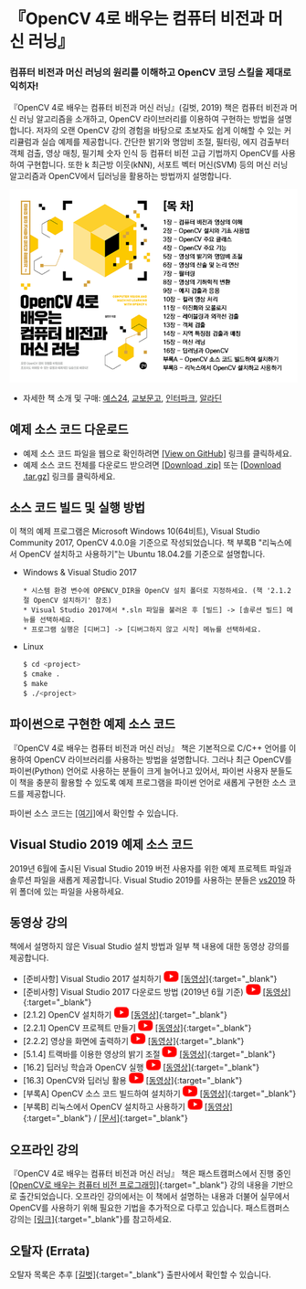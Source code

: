 # 『OpenCV 4로 배우는 컴퓨터 비전과 머신 러닝』

<h3>컴퓨터 비전과 머신 러닝의 원리를 이해하고 OpenCV 코딩 스킬을 제대로 익히자!</h3>

『OpenCV 4로 배우는 컴퓨터 비전과 머신 러닝』(길벗, 2019) 책은 컴퓨터 비전과 머신 러닝 알고리즘을 소개하고, OpenCV 라이브러리를 이용하여 구현하는 방법을 설명합니다. 저자의 오랜 OpenCV 강의 경험을 바탕으로 초보자도 쉽게 이해할 수 있는 커리큘럼과 실습 예제를 제공합니다. 간단한 밝기와 명암비 조절, 필터링, 에지 검출부터 객체 검출, 영상 매칭, 필기체 숫자 인식 등 컴퓨터 비전 고급 기법까지 OpenCV를 사용하여 구현합니다. 또한 k 최근방 이웃(kNN), 서포트 벡터 머신(SVM) 등의 머신 러닝 알고리즘과 OpenCV에서 딥러닝을 활용하는 방법까지 설명합니다.

[![Title](title_contents.png)](http://www.yes24.com/Product/Goods/71829618)

* 자세한 책 소개 및 구매: [예스24](http://bit.ly/2Ufo8nv), [교보문고](http://bit.ly/2FIF0J1), [인터파크](http://bit.ly/2FSApFz), [알라딘](http://bit.ly/2U7TTPb)

## 예제 소스 코드 다운로드

* 예제 소스 코드 파일을 웹으로 확인하려면 [[View on GitHub]](https://github.com/sunkyoo/opencv4cvml) 링크를 클릭하세요.
* 예제 소스 코드 전체를 다운로드 받으려면 [[Download .zip]](https://github.com/sunkyoo/opencv4cvml/zipball/master) 또는 [[Download .tar.gz]](https://github.com/sunkyoo/opencv4cvml/tarball/master) 링크를 클릭하세요.

## 소스 코드 빌드 및 실행 방법

이 책의 예제 프로그램은 Microsoft Windows 10(64비트), Visual Studio Community 2017, OpenCV 4.0.0을 기준으로 작성되었습니다. 책 부록B "리눅스에서 OpenCV 설치하고 사용하기"는 Ubuntu 18.04.2를 기준으로 설명합니다.

* Windows & Visual Studio 2017

    ```
    * 시스템 환경 변수에 OPENCV_DIR을 OpenCV 설치 폴더로 지정하세요. (책 '2.1.2절 OpenCV 설치하기' 참조)
    * Visual Studio 2017에서 *.sln 파일을 불러온 후 [빌드] -> [솔루션 빌드] 메뉴를 선택하세요.
    * 프로그램 실행은 [디버그] -> [디버그하지 않고 시작] 메뉴를 선택하세요.
    ```

* Linux

    ```bash
    $ cd <project>
    $ cmake .
    $ make
    $ ./<project>
    ```

## 파이썬으로 구현한 예제 소스 코드

『OpenCV 4로 배우는 컴퓨터 비전과 머신 러닝』 책은 기본적으로 C/C++ 언어를 이용하여 OpenCV 라이브러리를 사용하는 방법을 설명합니다. 그러나 최근 OpenCV를 파이썬(Python) 언어로 사용하는 분들이 크게 늘어나고 있어서, 파이썬 사용자 분들도 이 책을 충분히 활용할 수 있도록 예제 프로그램을 파이썬 언어로 새롭게 구현한 소스 코드를 제공합니다.

파이썬 소스 코드는 [[여기]](https://github.com/sunkyoo/opencv4cvml/tree/master/python)에서 확인할 수 있습니다.

## Visual Studio 2019 예제 소스 코드

2019년 6월에 출시된 Visual Studio 2019 버전 사용자를 위한 예제 프로젝트 파일과 솔루션 파일을 새롭게 제공합니다. Visual Studio 2019를 사용하는 분들은 [vs2019](https://github.com/sunkyoo/opencv4cvml/tree/master/vs2019) 하위 폴더에 있는 파일을 사용하세요.

## 동영상 강의

책에서 설명하지 않은 Visual Studio 설치 방법과 일부 책 내용에 대한 동영상 강의를 제공합니다.

* [준비사항] Visual Studio 2017 설치하기 [![Youtube](youtube_icon.png)](https://youtu.be/jzVNiMeVcvs) [[동영상]](https://youtu.be/jzVNiMeVcvs){:target="_blank"}
* [준비사항] Visual Studio 2017 다운로드 방법 (2019년 6월 기준) [![Youtube](youtube_icon.png)](https://youtu.be/SRzKtZBMIIY) [[동영상]](https://youtu.be/SRzKtZBMIIY){:target="_blank"}
* [2.1.2] OpenCV 설치하기 [![Youtube](youtube_icon.png)](https://youtu.be/HxDfGHwDSmc) [[동영상]](https://youtu.be/HxDfGHwDSmc){:target="_blank"}
* [2.2.1] OpenCV 프로젝트 만들기 [![Youtube](youtube_icon.png)](https://youtu.be/fKWQIPwNsc8) [[동영상]](https://youtu.be/fKWQIPwNsc8){:target="_blank"}
* [2.2.2] 영상을 화면에 출력하기 [![Youtube](youtube_icon.png)](https://youtu.be/gcgScMU0XWE) [[동영상]](https://youtu.be/gcgScMU0XWE){:target="_blank"}
* [5.1.4] 트랙바를 이용한 영상의 밝기 조절 [![Youtube](youtube_icon.png)](https://youtu.be/znXuTOLs-4c) [[동영상]](https://youtu.be/znXuTOLs-4c){:target="_blank"}
* [16.2] 딥러닝 학습과 OpenCV 실행 [![Youtube](youtube_icon.png)](https://youtu.be/4FLAp9nXlyo) [[동영상]](https://youtu.be/4FLAp9nXlyo){:target="_blank"}
* [16.3] OpenCV와 딥러닝 활용 [![Youtube](youtube_icon.png)](https://youtu.be/DteTXf4_pcA) [[동영상]](https://youtu.be/DteTXf4_pcA){:target="_blank"}
* [부록A] OpenCV 소스 코드 빌드하여 설치하기 [![Youtube](youtube_icon.png)](https://youtu.be/ac75cFPYlOQ) [[동영상]](https://youtu.be/ac75cFPYlOQ){:target="_blank"}
* [부록B] 리눅스에서 OpenCV 설치하고 사용하기 [![Youtube](youtube_icon.png)](https://youtu.be/3RcQf0hJdFM) [[동영상]](https://youtu.be/3RcQf0hJdFM){:target="_blank"} / [[문서]](OpenCV4Linux.md){:target="_blank"}

## 오프라인 강의

『OpenCV 4로 배우는 컴퓨터 비전과 머신 러닝』 책은 패스트캠퍼스에서 진행 중인 [[OpenCV로 배우는 컴퓨터 비전 프로그래밍]](https://www.fastcampus.co.kr/dev_camp_cvocv/){:target="_blank"} 강의 내용을 기반으로 출간되었습니다. 오프라인 강의에서는 이 책에서 설명하는 내용과 더불어 실무에서 OpenCV를 사용하기 위해 필요한 기법을 추가적으로 다루고 있습니다. 패스트캠퍼스 강의는 [[링크]](https://www.fastcampus.co.kr/dev_camp_cvocv/){:target="_blank"}를 참고하세요.

## 오탈자 (Errata)

오탈자 목록은 추후 [[길벗]](https://www.gilbut.co.kr/book/view?bookcode=BN002402){:target="_blank"} 출판사에서 확인할 수 있습니다.
